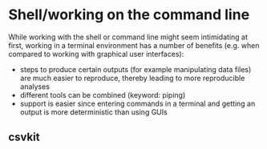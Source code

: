 # Shell/working on the command line

While working with the shell or command line might seem intimidating at first,
working in a terminal environment has a number of benefits (e.g. when compared
to working with graphical user interfaces):

- steps to produce certain outputs (for example manipulating data files) are
  much easier to reproduce, thereby leading to more reproducible analyses
- different tools can be combined (keyword: piping)
- support is easier since entering commands in a terminal and getting an output
  is more deterministic than using GUIs

## csvkit
